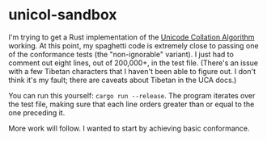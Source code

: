 # unicol-sandbox

I'm trying to get a Rust implementation of the [Unicode Collation Algorithm](https://unicode.org/reports/tr10/) working. At this point, my spaghetti code is extremely close to passing one of the conformance tests (the "non-ignorable" variant). I just had to comment out eight lines, out of 200,000+, in the test file. (There's an issue with a few Tibetan characters that I haven't been able to figure out. I don't think it's my fault; there are caveats about Tibetan in the UCA docs.)

You can run this yourself: `cargo run --release`. The program iterates over the test file, making sure that each line orders greater than or equal to the one preceding it.

More work will follow. I wanted to start by achieving basic conformance.
